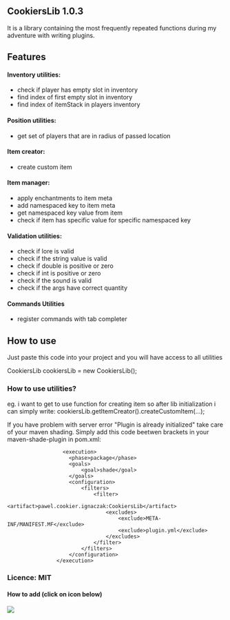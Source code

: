 ## CookiersLib 1.0.3

It is a library containing the most frequently repeated functions during my adventure with writing plugins.

## Features

#### Inventory utilities:
- check if player has empty slot in inventory
- find index of first empty slot in inventory
- find index of itemStack in players inventory

#### Position utilities:
- get set of players that are in radius of passed location

#### Item creator:
- create custom item

#### Item manager:
- apply enchantments to item meta
- add namespaced key to item meta
- get namespaced key value from item
- check if item has specific value for specific namespaced key

#### Validation utilities:
- check if lore is valid
- check if the string value is valid
- check if double is positive or zero
- check if int is positive or zero
- check if the sound is valid
- check if the args have correct quantity

#### Commands Utilities
- register commands with tab completer

## How to use
Just paste this code into your project and you will have access to all utilities

CookiersLib cookiersLib = new CookiersLib();

### How to use utilities?
eg. i want to get to use function for creating item so after lib initialization i can simply write:
cookiersLib.getItemCreator().createCustomItem(...);

If you have problem with server error "Plugin is already initialized" take care of your maven shading.
Simply add this code beetwen <execution> brackets in your maven-shade-plugin in pom.xml:

                      <execution>
                        <phase>package</phase>
                        <goals>
                            <goal>shade</goal>
                        </goals>
                        <configuration>
                            <filters>
                                <filter>
                                    <artifact>pawel.cookier.ignaczak:CookiersLib</artifact>
                                    <excludes>
                                        <exclude>META-INF/MANIFEST.MF</exclude>
                                        <exclude>plugin.yml</exclude>
                                    </excludes>
                                </filter>
                            </filters>
                        </configuration>
                    </execution>

                    
### Licence: MIT

#### How to add (click on icon below) 
[![](https://jitpack.io/v/C00kier/CookiersLib.svg)](https://jitpack.io/#C00kier/CookiersLib)
